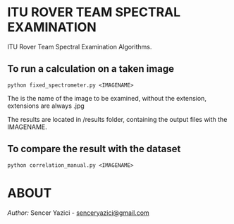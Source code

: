# ITU ROVER TEAM SPECTRAL EXAMINATION
ITU Rover Team Spectral Examination Algorithms.

## To run a calculation on a taken image
```
python fixed_spectrometer.py <IMAGENAME>
```
The <IMAGENAME> is the name of the image to be examined, without the extension,
extensions are always .jpg


The results are located in /results folder, containing the output files with the IMAGENAME.

## To compare the result with the dataset
```
python correlation_manual.py <IMAGENAME>
```

# ABOUT
*Author:* Sencer Yazici - senceryazici@gmail.com

